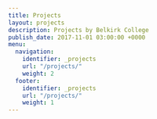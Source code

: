 ```yaml
---
title: Projects
layout: projects
description: Projects by Belkirk College
publish_date: 2017-11-01 03:00:00 +0000
menu:
  navigation:
    identifier: _projects
    url: "/projects/"
    weight: 2
  footer:
    identifier: _projects
    url: "/projects/"
    weight: 1
---
```

